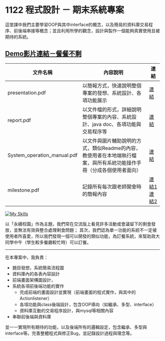 # 1122 程式設計 － 期末系統專案

這堂課中我們主要學習OOP與其中interface的概念，以及簡易的資料庫交易程序、前後端串接等概念；並且利用所學的觀念，設計與製作一個能夠真實使用且被期待的系統。

## [Demo影片連結－餐餐不剩](https://www.youtube.com/watch?v=-oghwtuZocI)

|文件名稱|內容說明|連結|
|--|--|--|
|presentation.pdf|以簡報方式，快速說明整個專案的發想、系統設計、各項功能展示|[連結](presentation.pdf)|
|report.pdf|以文件檔的形式，詳細說明整個專案的內容、系統設計、java doc、各項功能與交易程序等|[連結](report.pdf)|
|System_operation_manual.pdf|以文件與圖片輔助說明的方式，類似Readme的內容，教使用者在本地端執行檔案，與所有系統功能操作手冊（分成各個使用者面向）|[連結](System_operation_manual.pdf)|
|milestone.pdf|記錄所有每次跟老師開會時的簡報內容|[連結1](milestone1.pdf)[連結2](milestone2.pdf)|

[![My Skills](https://skillicons.dev/icons?i=java,eclipse,mysql)](https://skillicons.dev)

以「永續校園」作為主題，我們常在交流版上看見許多活動或會議留下的剩食發放，並無法有效與整合處理剩食問題；
其次，我們認為單一功能的系統不一定被使用者所喜愛，所以我們發現一個可以開發的類似功能，為訂餐系統，來幫助政大同學中午（學生較多餐廳較忙時）可以訂餐。

***

在本專案中，我負責：
- 題目發想，系統簡易流程圖
- 資料庫內的各表內容設計
- 前端畫面架構圖設計，
- 系統各項前後端功能的實作
  - 完成前端的畫面設計並實現（前端畫面的程式實作，與其中的Actionlistener）
  - 各項功能與class後端設計，包含OOP導向（如繼承、多型、interface）
  - 資料庫互動的交易程序設計，與mysql等相關內容
- 串聯前後端與資料庫

並一一實現所有期待的功能，以及後端所有的邏輯設定，包含繼承、多型與interface等。完善整體程式與修正Bug，並記錄設計過程與理念等。
